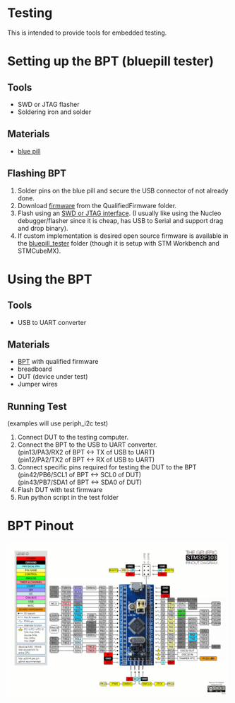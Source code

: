 # Testing
This is intended to provide tools for embedded testing.


# Setting up the BPT (bluepill tester)

## Tools
- SWD or JTAG flasher
- Soldering iron and solder

## Materials
- [blue pill](https://hackaday.com/2017/03/30/the-2-32-bit-arduino-with-debugging/)

## Flashing BPT
1. Solder pins on the blue pill and secure the USB connector of not already done.
2. Download [firmware](bluepill_tester/QualifiedFirmware/bluepill_tester.bin) from the QualifiedFirmware folder.
3. Flash using an [SWD or JTAG interface](https://satoshinm.github.io/blog/171212_stm32_blue_pill_arm_development_board_first_look_bare_metal_programming.html).  (I usually like using the Nucleo debugger/flasher since it is cheap, has USB to Serial and support drag and drop binary).
4. If custom implementation is desired open source firmware is available in the [bluepill_tester](bluepill_tester/bluepill_tester/) folder (though it is setup with STM Workbench and STMCubeMX).

# Using the BPT
## Tools
- USB to UART converter

## Materials
- [BPT](https://hackaday.com/2017/03/30/the-2-32-bit-arduino-with-debugging/) with qualified firmware
- breadboard
- DUT (device under test)
- Jumper wires

## Running Test
(examples will use periph_i2c test)
1. Connect DUT to the testing computer.
2. Connect the BPT to the USB to UART converter.  
(pin13/PA3/RX2 of BPT <-> TX of USB to UART)  
(pin12/PA2/TX2 of BPT <-> RX of USB to UART)
3. Connect specific pins required for testing the DUT to the BPT  
(pin42/PB6/SCL1 of BPT <-> SCL0 of DUT)  
(pin43/PB7/SDA1 of BPT <-> SDA0 of DUT)
4. Flash DUT with test firmware
5. Run python script in the test folder

# BPT Pinout
<a href="resources/bptpinout.jpg">
    <img src="resources/bptpinout.jpg" alt="drawing" width="500px"/>
</a>
